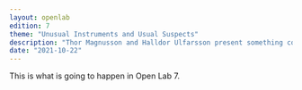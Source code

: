 ```yaml
---
layout: openlab
edition: 7
theme: "Unusual Instruments and Usual Suspects"
description: "Thor Magnusson and Halldor Ulfarsson present something cool."
date: "2021-10-22"
---
```


This is what is going to happen in Open Lab 7.
